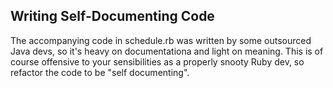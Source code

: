 ## Writing Self-Documenting Code

The accompanying code in schedule.rb was written by some outsourced Java devs, so it's heavy on documentationa and light on meaning. This is of course offensive to your sensibilities as a properly snooty Ruby dev, so refactor the code to be "self documenting".
